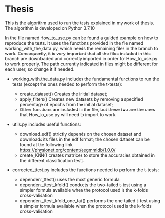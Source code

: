# Thesis

This is the algorithm used to run the tests explained in my work of thesis.
The algorithm is developed on Python 3.7.10

In the file named How_to_use.py can be found a guided example on how to reproduce the tests. It uses the functions provided in the file named working_with_the_data.py, which needs the remaining files in the branch to work.
Consequently, it is very important that all the files included in this branch are downloaded and correctly imported in order for How_to_use.py to work properly. The path currently indicated in files might be different for each user, so change it if needed.

  - working_with_the_data.py includes the fundamental functions to run the tests (except the ones needed to perform the t-tests):
    - create_dataset() Creates the initial dataset;
    - apply_filters() Creates new datasets by removing a specified percentage of epochs from the initial dataset;
    - Other functions are included in the file, but these two are the ones that How_to_use.py will need to import to work.

  - utils.py includes useful functions:
    - download_edf() strictly depends on the chosen dataset and downloads its files in the edf format; the chosen dataset can be found at the following link https://physionet.org/content/eegmmidb/1.0.0/
    - create_KNN() creates matrices to store the accuracies obtained in the different classification tests
  - corrected_ttest.py includes the functions needed to perform the t-tests:
      - dependent_ttest() uses the most generic formula
      - dependent_ttest_kfold() conducts the two-tailed t-test using a simpler formula available when the protocol used is the k-folds cross-validation
      - dependent_ttest_kfold_one_tail() performs the one-tailed t-test using a simpler formula available when the protocol used is the k-folds cross-validation
